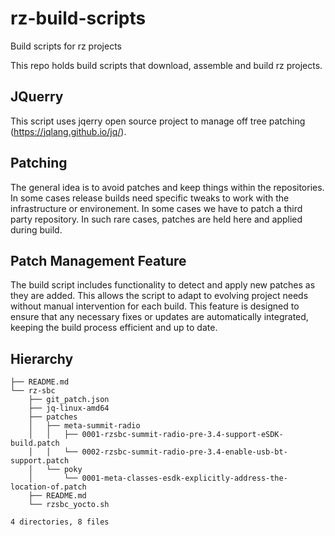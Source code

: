 # rz-build-scripts
Build scripts for rz projects

This repo holds build scripts that download, assemble and build rz projects.

## JQuerry

This script uses jqerry open source project to manage off tree patching (https://jqlang.github.io/jq/).

## Patching

The general idea is to avoid patches and keep things within the repositories.
In some cases release builds need specific tweaks to work with the infrastructure or environement.
In some cases we have to patch a third party repository.
In such rare cases, patches are held here and applied during build.

## Patch Management Feature

The build script includes functionality to detect and apply new patches as they are added. This allows the script to adapt to evolving project needs without manual intervention for each build. This feature is designed to ensure that any necessary fixes or updates are automatically integrated, keeping the build process efficient and up to date.

## Hierarchy

```
├── README.md
└── rz-sbc
    ├── git_patch.json
    ├── jq-linux-amd64
    ├── patches
    │   ├── meta-summit-radio
    │   │   ├── 0001-rzsbc-summit-radio-pre-3.4-support-eSDK-build.patch
    │   │   └── 0002-rzsbc-summit-radio-pre-3.4-enable-usb-bt-support.patch
    │   └── poky
    │       └── 0001-meta-classes-esdk-explicitly-address-the-location-of.patch
    ├── README.md
    └── rzsbc_yocto.sh

4 directories, 8 files
```